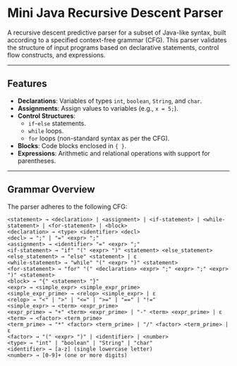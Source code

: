 # Mini Java Recursive Descent Parser

A recursive descent predictive parser for a subset of Java-like syntax, built according to a specified context-free grammar (CFG). This parser validates the structure of input programs based on declarative statements, control flow constructs, and expressions.

---

## Features
- **Declarations**: Variables of types `int`, `boolean`, `String`, and `char`.
- **Assignments**: Assign values to variables (e.g., `x = 5;`).
- **Control Structures**: 
  - `if`-`else` statements.
  - `while` loops.
  - `for` loops (non-standard syntax as per the CFG).
- **Blocks**: Code blocks enclosed in `{ }`.
- **Expressions**: Arithmetic and relational operations with support for parentheses.

---

## Grammar Overview
The parser adheres to the following CFG:
```ebnf
<statement> → <declaration> | <assignment> | <if-statement> | <while-statement> | <for-statement> | <block>
<declaration> → <type> <identifier> <decl>
<decl> → ";" | "=" <expr> ";"
<assignment> → <identifier> "=" <expr> ";"
<if-statement> → "if" "(" <expr> ")" <statement> <else_statement>
<else_statement> → "else" <statement> | ε
<while-statement> → "while" "(" <expr> ")" <statement>
<for-statement> → "for" "(" <declaration> <expr> ";" <expr> ";" <expr> ")" <statement>
<block> → "{" <statement> "}"
<expr> → <simple_expr> <simple_expr_prime>
<simple_expr_prime> → <relop> <simple_expr> | ε
<relop> → "<" | ">" | "<=" | ">=" | "==" | "!="
<simple_expr> → <term> <expr_prime>
<expr_prime> → "+" <term> <expr_prime> | "-" <term> <expr_prime> | ε
<term> → <factor> <term_prime>
<term_prime> → "*" <factor> <term_prime> | "/" <factor> <term_prime> | ε
<factor> → "(" <expr> ")" | <identifier> | <number>
<type> → "int" | "boolean" | "String" | "char"
<identifier> → [a-z] (single lowercase letter)
<number> → [0-9]+ (one or more digits)
